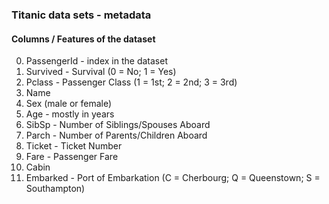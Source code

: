### Titanic data sets - metadata

#### Columns / Features of the dataset

0. PassengerId - index in the dataset
1. Survived - Survival (0 = No; 1 = Yes)
2. Pclass - Passenger Class (1 = 1st; 2 = 2nd; 3 = 3rd)
3. Name
4. Sex (male or female)
5. Age - mostly in years
6. SibSp - Number of Siblings/Spouses Aboard
7. Parch - Number of Parents/Children Aboard
8. Ticket - Ticket Number
9. Fare - Passenger Fare
10. Cabin
11. Embarked - Port of Embarkation (C = Cherbourg; Q = Queenstown; S = Southampton)